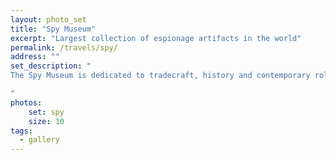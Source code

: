```yaml
---
layout: photo_set
title: "Spy Museum"
excerpt: "Largest collection of espionage artifacts in the world"
permalink: /travels/spy/
address: ""
set_description: "
The Spy Museum is dedicated to tradecraft, history and contemporary role of espionage. They have a very nifty but a bit policy wonkish podcast that I'd recommend. The gift shop was surprisingly excellent and had an awesome book section. Many of the books were signed by the authors. They recently moved to a new bigger building, so I have a good excuse to visit again. Though the old building was near a hipster-ish but excellent pizza place with a good beer menu. <br />

"
photos:
    set: spy
    size: 10
tags:
  - gallery
---
```

